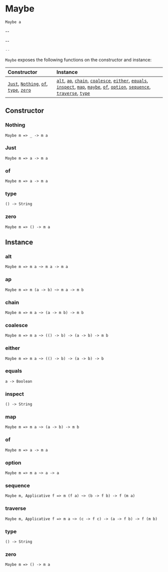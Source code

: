 # Maybe

`Maybe a`

--

--

```js
--
```

`Maybe` exposes the following functions on the constructor and instance:

| Constructor | Instance |
|:---|:---|
| [`Just`](#just), [`Nothing`](#nothing), [`of`](#of), [`type`](#type), [`zero`](#zero) | [`alt`](#alt), [`ap`](#ap), [`chain`](#chain), [`coalesce`](#coalesce), [`either`](#either), [`equals`](#equals), [`inspect`](#inspect), [`map`](#map), [`maybe`](#maybe), [`of`](#of), [`option`](#option), [`sequence`](#sequence), [`traverse`](#traverse), [`type`](#type) |

## Constructor

### Nothing

`Maybe m => _ -> m a`

### Just

`Maybe m => a -> m a`

### of

`Maybe m => a -> m a`

### type

`() -> String`

### zero

`Maybe m => () -> m a`

## Instance

### alt

`Maybe m => m a ~> m a -> m a`

### ap

`Maybe m => m (a -> b) ~> m a -> m b`

### chain

`Maybe m => m a ~> (a -> m b) -> m b`

### coalesce

`Maybe m => m a ~> (() -> b) -> (a -> b) -> m b`

### either

`Maybe m => m a ~> (() -> b) -> (a -> b) -> b`

### equals

`a -> Boolean`

### inspect

`() -> String`

### map

`Maybe m => m a ~> (a -> b) -> m b`

### of

`Maybe m => a -> m a`

### option

`Maybe m => m a ~> a -> a`

### sequence

`Maybe m, Applicative f => m (f a) ~> (b -> f b) -> f (m a)`

### traverse

`Maybe m, Applicative f => m a ~> (c -> f c) -> (a -> f b) -> f (m b)`

### type

`() -> String`

### zero

`Maybe m => () -> m a`
